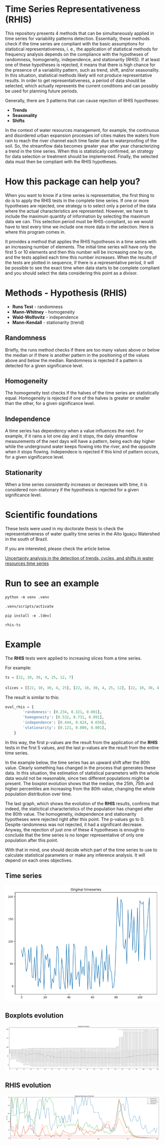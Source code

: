 # Time Series Representativeness (RHIS)

This repository presents 4 methods that can be simultaneously applied in time series for variability patterns detection. Essentially, these methods check if the time series are compliant with the basic assumptions for statistical representativeness, i. e., the application of statistical methods for frequency analysis depends on the compliance with the hypotheses of randomness, homogeneity, independence, and stationarity (RHIS). If at least one of these hypotheses is rejected, it means that there is high chance for the presence of a variability pattern, such as trend, shift, and/or seasonality. In this situation, statistical methods likely will not produce representative results. In order to get representativeness, a period of data should be selected, which actually represents the current conditions and can possibly be used for planning future periods. 

Generally, there are 3 patterns that can cause rejection of RHIS hypotheses:

* **Trends**
* **Seasonality**
* **Shifts**

In the context of water resources management, for example, the continuous and disordered urban expansion processes iof cities makes the waters from rain to reach the river channel each time faster due to waterproofing of the soil. So, the streamflow data becomes greater year after year characterizing a trend in the time series. When this is statistically confirmed, an strategy for data selection or treatment should be implemented. Finally, the selected data must then be compliant with the RHIS hypotheses.

# How this package can help you?

When you want to know if a time series is representative, the first thing to do is to apply the RHIS tests in the complete time series. If one or more hypotheses are rejected, one strategy is to select only a period of the data where the actual characteristics are represented. However, we have to include the maximum quantity of information by selecting the maximum data we can. This selection period must be RHIS-compliant, so we would have to test every time we include one more data in the selection. Here is where this program comes in. 

It provides a method that applies the RHIS hypotheses in a time series with an increasing number of elements. The initial time series will have only the first 5 or 10 elements and then this number will be increasing one by one, and the tests applied each time this number increases. When the results of the tests are plotted in sequence, if there is a representative period, it will be possible to see the exact time when data starts to be complete compliant and you should select the data considering this point as a divisor. 

# Methods - Hypothesis (RHIS)

* **Runs Test** - randomness
* **Mann-Whitney** - homogeneity
* **Wald-Wolfovitz** - independence
* **Mann-Kendall** - stationarity (trend)

## Randomness

Briefly, the runs method checks if there are too many values above or below the median or if there is another pattern in the positioning of the values above and below the median. Randomness is rejected if a pattern is detected for a given significance level.

## Homogeneity

The homogeneity test checks if the halves of the time series are statistically equal. Homogeneity is rejected if one of the halves is greater or smaller than the other, for a given significance level.

## Independence

A time series has dependency when a value influences the next. For example, if it rains a lot one day and it stops, the daily streamflow measurements of the next days will have a pattern, being each day higher while the underground water keeps flowing into the river, and the opposite when it stops flowing. Independece is rejected if this kind of pattern occurs, for a given significance level.

## Stationarity

When a time series consistently increases or decreases with time, it is considered non-stationary if the hypothesis is rejected for a given significance level.


# Scientific foundations

These tests were used in my doctorate thesis to check the representativeness of water quality time series in the Alto Iguaçu Watershed in the south of Brazil.

If you are interested, please check the article below.

[Uncertainty analysis in the detection of trends, cycles, and shifts in water resources time series](https://link.springer.com/article/10.1007/s11269-019-02210-1)

# Run to see an example

```
python -m venv .venv
```
```
.venv/scripts/activate
```
```
pip install -e .[dev]
```
```
rhis-ts
```

# Example

The **RHIS** tests were applied to increasing slices from a time series.

For example:

```py
ts = [22, 10, 30, 4, 25, 12, 7]

slices = [[22, 10, 30, 4, 25], [22, 10, 30, 4, 25, 12], [22, 10, 30, 4, 25, 12, 7]]
```

The result is similar to this:

```py
evol_rhis = {
        'randomness': [0.234, 0.321, 0.001],
        'homogeneity': [0.532, 0.731, 0.091],
        'independence': [0.444, 0.624, 0.656],
        'stationarity': [0.121, 0.000, 0.001],
    }
```

In this way, the first p-values are the result from the application of the **RHIS** tests in the first 5 values, and the last p-values are the result from the entire time series.
    
In the example below, the time series has an upward shift after the 80th value. Clearly something has changed in the process that generates these data. In this situation, the estimation of statistical parameters with the whole data would not be reasonable, since two different populations might be present. The boxplot evolution shows that the median, the 25th, 75th and higher percentiles are increasing from the 80th value, changing the whole population distribution over time.

The last graph, which shows the evolution of the **RHIS** results, confirms that indeed, the statictical characteristics of the population has changed after the 80th value. The homogeneity, independence and stationarity hypotheses were rejected right after this point. The p-values go to 0. Despite randomness was not rejected, it had a significant decrease. Anyway, the rejection of just one of these 4 hypotheses is enough to conclude that the time series is no longer representative of only one population after this point.

With that in mind, one should decide which part of the time series to use to calculate statistical parameters or make any inference analysis. It will depend on each ones objectives.

## Time series

![TimeSeries](src/rhis_timeseries/example_plots/original_ts.png)

## Boxplots evolution

![BoxplotEvolution](src/rhis_timeseries/example_plots/boxplot_evolution.png)

## RHIS evolution

![RHISEvolution](src/rhis_timeseries/example_plots/representativeness_evolution.png)
